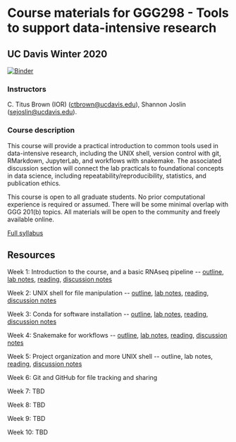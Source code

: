 # Course materials for GGG298 - Tools to support data-intensive research

## UC Davis Winter 2020

[![Binder](https://mybinder.org/badge_logo.svg)](https://mybinder.org/v2/gh/ngs-docs/2020-GGG298/shannonekj-week-2)

### Instructors

C. Titus Brown (IOR) (<ctbrown@ucdavis.edu>), Shannon Joslin (<sejoslin@ucdavis.edu>).

### Course description

This course will provide a practical introduction to common tools used in data-intensive research, including the UNIX shell, version control with git, RMarkdown, JupyterLab, and workflows with snakemake. The associated discussion section will connect the lab practicals to foundational concepts in data science, including repeatability/reproducibility, statistics, and publication ethics.

This course is open to all graduate students. No prior computational experience is required or assumed. There will be some minimal overlap with GGG 201(b) topics. All materials will be open to the community and freely available online.

[Full syllabus](https://hackmd.io/3bDesjZaTVSiEzEueSGlDQ?view)

## Resources

Week 1: Introduction to the course, and a basic RNAseq pipeline -- [outline](https://hackmd.io/@ctb/S1_mb0fe8), [lab notes](https://github.com/ngs-docs/2020-GGG298/blob/master/Week1-intro/README.md), [reading](https://springerplus.springeropen.com/articles/10.1186/s40064-016-2888-8), [discussion notes](https://hackmd.io/vm4LdvN8SDG619N8xFsatg)

Week 2: UNIX shell for file manipulation -- [outline](https://hackmd.io/O6MaR9tMSxazAC_UCr_hTg), [lab notes](https://github.com/ngs-docs/2020-GGG298/tree/master/Week2-UNIX_for_file_manipulation), [reading](https://springerplus.springeropen.com/articles/10.1186/s40064-016-2888-8), [discussion notes](https://hackmd.io/H7EUa5DMQKmjc4yIwdWgDQ)

Week 3: Conda for software installation -- [outline](https://hackmd.io/To23drs_STONN1zdFb2hkw), [lab notes](https://github.com/ngs-docs/2020-GGG298/blob/master/Week3-conda_for_software_installation/README.md), [reading](https://undsci.berkeley.edu/lessons/pdfs/how_science_works.pdf), [discussion notes](https://hackmd.io/lAgWvrN0T5uc9ZYAQaVHqg)

Week 4: Snakemake for workflows -- [outline](https://hackmd.io/UuYTlGyVQ7WLTL-3kX3K5A), [lab notes](https://github.com/ngs-docs/2020-GGG298/tree/master/Week4-snakemake-for-workflows), [reading](http://ivory.idyll.org/blog/2014-function-of-unknown-genes.html), [discussion notes](https://hackmd.io/UuYTlGyVQ7WLTL-3kX3K5A?view)

Week 5: Project organization and more UNIX shell -- outline, lab notes, [reading](https://meaningness.com/metablog/upgrade-your-cargo-cult), [discussion notes](https://hackmd.io/OUmg6hp1S2Gmq-53FxRx9g?view)

Week 6: Git and GitHub for file tracking and sharing

Week 7: TBD

Week 8: TBD

Week 9: TBD

Week 10: TBD
